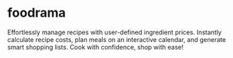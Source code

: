 # foodrama
Effortlessly manage recipes with user-defined ingredient prices. Instantly calculate recipe costs, plan meals on an interactive calendar, and generate smart shopping lists. Cook with confidence, shop with ease! 

